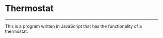 # Thermostat
------
This is a program written in JavaScript that has the functionality of a thermostat.
